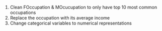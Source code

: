 1. Clean FOccupation & MOcucupation to only have top 10 most common occupations
2. Replace the occupation with its average income
3. Change categorical variables to numerical representations
